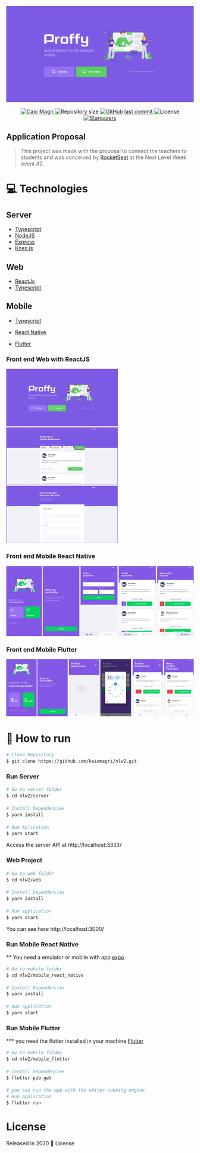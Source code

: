 <p align="center">
   <img src="./assets/web-landing.png" alt="Proffy"/>
</p>

<p align="center">	
   <a href="https://www.linkedin.com/in/caio-magri-318a42a1/">
      <img alt="Caio Magri" src="https://img.shields.io/badge/-Caio Magri-04D361?style=flat&logo=Linkedin&logoColor=white" />
   </a>
  <img alt="Repository size" src="https://img.shields.io/github/repo-size/kaiomagri/nlw2?color=04D361">
  <a href="https://github.com/kaiomagri/nlw2/commits/master">
    <img alt="GitHub last commit" src="https://img.shields.io/github/last-commit/kaiomagri/nlw2?color=04D361">
  </a> 
  <img alt="License" src="https://img.shields.io/badge/license-MIT-04D361">
  <a href="https://github.com/kaiomagri/nlw2/stargazers">
    <img alt="Stargazers" src="https://img.shields.io/github/stars/kaiomagri/nlw2?color=04D361&logo=github">
  </a>
</p>



## Application Proposal

> This project was made with the proposal to connect the teachers to students and was conceived by [RocketSeat](https://rocketseat.com.br/) at the Next Level Week event #2.



# :computer: Technologies

## Server
* [Typescript](https://www.typescriptlang.org/)      
* [NodeJS](https://nodejs.org/en/)
* [Express](https://expressjs.com/pt-br/)
* [Knex.js](http://knexjs.org/#changelog)

## Web

 * [ReactJs](https://pt-br.reactjs.org/)
 * [Typescript](https://www.typescriptlang.org/) 

## Mobile

* [Typescript](https://www.typescriptlang.org/)
* [React Native](https://reactnative.dev/)

* [Flutter](https://flutter.dev/)


### Front end Web with ReactJS
<div>
   <img src="./assets/web-landing.png" width="300px">
   <img src="./assets/web-list.png" width="300px">
   <img src="./assets/web-register.png" width="300px">
</div>

### Front end Mobile React Native
<div>
   <img src="./assets/react_native/RN.png">
</div>

### Front end Mobile Flutter
<div>
   <img src="./assets/flutter/Flutter.png">
</div>

# :minidisc: How to run
```bash
# Clone Repository
$ git clone https://github.com/kaiomagri/nlw2.git
```

### Run Server

```bash
# Go to server folder
$ cd nlw2/server

# Install Dependencies
$ yarn install

# Run Aplication
$ yarn start
```
Access the server API at http://localhost:3333/

### Web Project

```bash
# Go to web folder
$ cd nlw2/web

# Install Dependencies
$ yarn install

# Run application
$ yarn start
```
You can see here http://localhost:3000/

### Run Mobile React Native

** You need a emulator or mobile with app [expo](https://play.google.com/store/apps/details?id=host.exp.exponent)

```bash
# Go to mobile folder
$ cd nlw2/mobile_react_native

# Install Dependencies
$ yarn install

# Run application
$ yarn start
```

### Run Mobile Flutter

*** you need the flutter installed in your machine [Flutter](https://flutter.dev/docs/get-started/install)

```bash
# Go to mobile folder
$ cd nlw2/mobile_flutter

# Install Dependencies
$ flutter pub get

# you can run the app with the editor running engine
# Run application
$ flutter run
```

# License

Released in 2020 :closed_book: License
